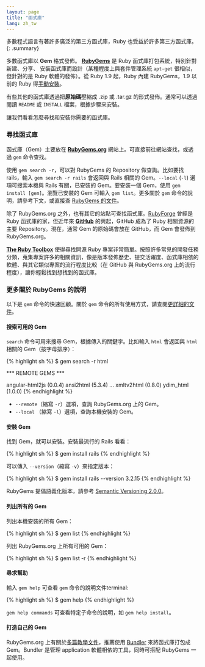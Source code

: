 ```yaml
---
layout: page
title: "函式庫"
lang: zh_tw
---
```


多數程式語言有著許多廣泛的第三方函式庫，Ruby 也受益於許多第三方函式庫。
{: .summary}

多數函式庫以 **Gem** 格式發佈。 [**RubyGems**][1] 是 Ruby 函式庫打包系統，特別針對新建、分享、
安裝函式庫而設計（某種程度上與套件管理系統 `apt-get` 很相似，但針對的是 Ruby 軟體的發佈）。從 Ruby 1.9 起，Ruby 內建 RubyGems，1.9 以前的 Ruby 得[手動安裝][2]。

有些其他的函式庫透過把**原始碼**壓縮成 .zip 或 .tar.gz 的形式發佈。通常可以透過
閱讀 `README` 或 `INSTALL` 檔案，根據步驟來安裝。

讓我們看看怎麼尋找和安裝你需要的函式庫。

### 尋找函式庫

函式庫（Gem）主要放在 [**RubyGems.org**][3] 網站上。可直接前往網站查找，或透過 `gem` 命令查找。

使用 `gem search -r`，可以對 RubyGems 的 Repository 做查詢。比如要找 rails，輸入 `gem search -r rails` 會返回與 Rails 相關的 Gem。`--local` (`-l`) 選項可搜索本機與 Rails 有關，已安裝的 Gem。要安裝一個 Gem，使用 `gem install [gem]`。瀏覽已安裝的 Gem 可輸入 `gem list`。更多關於 `gem` 命令的說明，請參考下文，或直接查 [RubyGems 的文件][4]。

除了 RubyGems.org 之外，也有其它的站點可查找函式庫。[RubyForge][5] 曾經是 Ruby 函式庫的家，但近年來 [**GitHub**][6] 的興起，GitHub 成為了 Ruby 相關資源的主要 Repository。現在，通常 Gem 的原始碼會放在 GitHub，而 Gem 會發佈到 RubyGems.org。

[**The Ruby Toolbox**][7] 使得尋找開源 Ruby 專案非常簡單。按照許多常見的開發任務分類，蒐集專案許多的相關資訊，像是版本發佈歷史、提交活躍度、函式庫相依的軟體、與其它類似專案的流行程度比較（在 GitHub 與 RubyGems.org 上的流行程度），讓你輕鬆找到想找到的函式庫。

### 更多關於 RubyGems 的說明

以下是 `gem` 命令的快速回顧。關於 `gem` 命令的所有使用方式，請查閱[更詳細的文件][8]。

#### 搜索可用的 Gem

`search` 命令可用來搜尋 Gem，根據傳入的關鍵字。比如輸入 `html` 會返回與 `html` 相關的 Gem（按字母排序）：

{% highlight sh %}
$ gem search -r html

*** REMOTE GEMS ***

angular-html2js (0.0.4)
ansi2html (5.3.4)
...
xmltv2html (0.8.0)
ydim_html (1.0.0)
{% endhighlight %}

* `--remote`（縮寫 `-r`）選項，查詢 RubyGems.org 上的 Gem。
* `--local` （縮寫 `-l`）選項，查詢本機安裝的 Gem。

#### 安裝 Gem

找到 Gem，就可以安裝。安裝最流行的 Rails 看看：

{% highlight sh %}
$ gem install rails
{% endhighlight %}

可以傳入 `--version`（縮寫 `-v`）來指定版本：

{% highlight sh %}
$ gem install rails --version 3.2.15
{% endhighlight %}

RubyGems 提倡語義化版本，請參考 [Semantic Versioning 2.0.0][9]。

#### 列出所有的 Gem

列出本機安裝的所有 Gem：

{% highlight sh %}
$ gem list
{% endhighlight %}

列出 RubyGems.org 上所有可用的 Gem：

{% highlight sh %}
$ gem list -r
{% endhighlight %}

#### 尋求幫助

輸入 `gem help` 可查看 `gem` 命令的說明文件terminal:

{% highlight sh %}
$ gem help
{% endhighlight %}

`gem help commands` 可查看特定子命令的說明，如 `gem help install`。

#### 打造自己的 Gem

RubyGems.org 上有關於[多篇教學文件][10]，推薦使用 [Bundler][11] 來將函式庫打包成 Gem。Bundler 是管理 application 軟體相依的工具，同時可搭配 RubyGems 一起使用。



[1]: https://rubygems.org/
[2]: https://rubygems.org/pages/download/
[3]: https://rubygems.org/
[4]: http://guides.rubygems.org/command-reference/
[5]: http://rubyforge.org/
[6]: https://github.com/
[7]: https://www.ruby-toolbox.com/
[8]: http://guides.rubygems.org/command-reference/
[9]: http://semver.org/
[10]: http://guides.rubygems.org/
[11]: http://gembundler.com/
